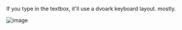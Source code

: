 If you type in the textbox, it'll use a dvoark keyboard layout. mostly.

![image](https://cloud.githubusercontent.com/assets/460874/15624164/d47d1af2-244e-11e6-9feb-3d74762da7cf.png)
